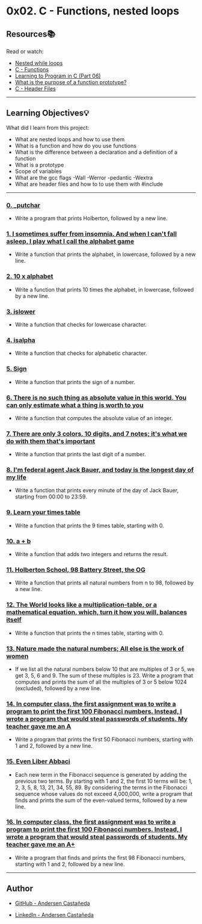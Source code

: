 # 0x02. C - Functions, nested loops

## Resources:books:
Read or watch:
* [Nested while loops](https://intranet.hbtn.io/rltoken/L0Vf5XJdD7ylLOyQnzVY6Q)
* [C - Functions](https://intranet.hbtn.io/rltoken/pU9KLKlz0W2ZSSlzJsYA7w)
* [Learning to Program in C (Part 06)](https://intranet.hbtn.io/rltoken/pu-exPylodWaQjU7f6KhYQ)
* [What is the purpose of a function prototype?](https://intranet.hbtn.io/rltoken/bANgUAj_-F9_85yHxzSD6w)
* [C - Header Files](https://intranet.hbtn.io/rltoken/xC6XfUoznEIJgfdP52GUIw)

---
## Learning Objectives:bulb:
What did I learn from this project:

* What are nested loops and how to use them
* What is a function and how do you use functions
* What is the difference between a declaration and a definition of a function
* What is a prototype
* Scope of variables
* What are the gcc flags -Wall -Werror -pedantic -Wextra
* What are header files and how to to use them with #include

---

### [0. _putchar](./0-holberton.c)
* Write a program that prints Holberton, followed by a new line.


### [1. I sometimes suffer from insomnia. And when I can't fall asleep, I play what I call the alphabet game](./1-alphabet.c)
* Write a function that prints the alphabet, in lowercase, followed by a new line.


### [2. 10 x alphabet](./2-print_alphabet_x10.c)
* Write a function that prints 10 times the alphabet, in lowercase, followed by a new line.


### [3. islower](./3-islower.c)
* Write a function that checks for lowercase character.


### [4. isalpha](./4-isalpha.c)
* Write a function that checks for alphabetic character.


### [5. Sign](./5-sign.c)
* Write a function that prints the sign of a number.


### [6. There is no such thing as absolute value in this world. You can only estimate what a thing is worth to you](./6-abs.c)
* Write a function that computes the absolute value of an integer.


### [7. There are only 3 colors, 10 digits, and 7 notes; it's what we do with them that's important](./7-print_last_digit.c)
* Write a function that prints the last digit of a number.


### [8. I'm federal agent Jack Bauer, and today is the longest day of my life](./8-24_hours.c)
* Write a function that prints every minute of the day of Jack Bauer, starting from 00:00 to 23:59.


### [9. Learn your times table](./9-times_table.c)
* Write a function that prints the 9 times table, starting with 0.


### [10. a + b](./10-add.c)
* Write a function that adds two integers and returns the result.


### [11. Holberton School, 98 Battery Street, the OG](./11-print_to_98.c)
* Write a function that prints all natural numbers from n to 98, followed by a new line.


### [12. The World looks like a multiplication-table, or a mathematical equation, which, turn it how you will, balances itself](./100-times_table.c)
* Write a function that prints the n times table, starting with 0.


### [13. Nature made the natural numbers; All else is the work of women](./101-natural.c)
* If we list all the natural numbers below 10 that are multiples of 3 or 5, we get 3, 5, 6 and 9. The sum of these multiples is 23. Write a program that computes and prints the sum of all the multiples of 3 or 5 below 1024 (excluded), followed by a new line.


### [14. In computer class, the first assignment was to write a program to print the first 100 Fibonacci numbers. Instead, I wrote a program that would steal passwords of students. My teacher gave me an A](./102-fibonacci.c)
* Write a program that prints the first 50 Fibonacci numbers, starting with 1 and 2, followed by a new line.


### [15. Even Liber Abbaci](./103-fibonacci.c)
* Each new term in the Fibonacci sequence is generated by adding the previous two terms. By starting with 1 and 2, the first 10 terms will be: 1, 2, 3, 5, 8, 13, 21, 34, 55, 89. By considering the terms in the Fibonacci sequence whose values do not exceed 4,000,000, write a program that finds and prints the sum of the even-valued terms, followed by a new line.


### [16. In computer class, the first assignment was to write a program to print the first 100 Fibonacci numbers. Instead, I wrote a program that would steal passwords of students. My teacher gave me an A+](./104-fibonacci.c)
* Write a program that finds and prints the first 98 Fibonacci numbers, starting with 1 and 2, followed by a new line.

---

## Author

* [GitHub - Andersen Castañeda](https://github.com/AndersenCastaneda)

* [LinkedIn - Andersen Castañeda](https://www.linkedin.com/in/andersencastaneda/)
